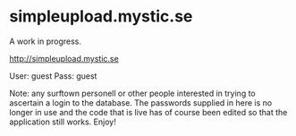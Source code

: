 simpleupload.mystic.se
======================

A work in progress.

http://simpleupload.mystic.se

User: guest
Pass: guest

Note: any surftown personell or other people interested in trying to ascertain a login to the database. The passwords supplied in here is no longer in use and the code that is live has of course been edited so that the application still works. Enjoy!
